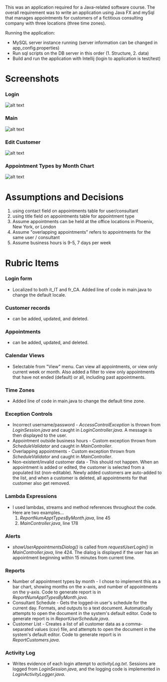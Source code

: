 This was an application required for a Java-related software course. The overall requirement was to write an application
using Java FX and mySql that manages appointments for customers of a fictitious consulting company with three locations
(three time zones).

Running the application:

- MySQL server instance running (server information can be changed in app_config.properties)
- Run sql scripts on the DB server in this order (1. Structure, 2. data)
- Build and run the application with Intellij (login to application is test/test)

# Screenshots

### Login

![alt text](https://clstephenson.s3-us-west-2.amazonaws.com/images/scheduling-software-login.png "login window")

### Main

![alt text](https://clstephenson.s3-us-west-2.amazonaws.com/images/scheduling-software-main.png "main window")

### Edit Customer

![alt text](https://clstephenson.s3-us-west-2.amazonaws.com/images/scheduling-software-editCustomer.png "edit customer window")

### Appointment Types by Month Chart

![alt text](https://clstephenson.s3-us-west-2.amazonaws.com/images/scheduling-software-apptsByMonthChart.png "appointment types by month chart")

# Assumptions and Decisions

1. using contact field on appointments table for user/consultant
2. using title field on appointments table for appointment type
3. Assume appointments can be held at the office locations in Phoenix, New York, or London
4. Assume "overlapping appointments" refers to appointments for the same user / consultant
5. Assume business hours is 9-5, 7 days per week

# Rubric Items

### Login form

- Localized to both it_IT and fr_CA. Added line of code in main.java to change the default locale.

### Customer records

- can be added, updated, and deleted.

### Appointments

- can be added, updated, and deleted.

### Calendar Views

- Selectable from "View" menu. Can view all appointments, or view only current week or month. Also added a filter
  to view only appointments that have not ended (default) or all, including past appointments.

### Time Zones

- Added line of code in main.java to change the default time zone.

### Exception Controls

- Incorrect username/password - _AccessControlException_ is thrown from _LoginSession.java_ and caught in
  _LoginController.java_. A message is then displayed to the user.
- Appointment outside business hours - Custom exception thrown from _ScheduleValidator_ and caught in _MainController_.
- Overlapping appointments - Custom exception thrown from _ScheduleValidator_ and caught in _MainController_.
- Non-existent/invalid customer data - This should not happen. When an appointment is added or edited, the customer
  is selected from a populated list (non-editable). Newly added customers are auto-added to the list, and when a customer is deleted, all appointments for that customer also get removed.

### Lambda Expressions

- I used lambdas, streams and method references throughout the code. Here are two examples...
  1. _ReportNumApptTypesByMonth.java_, line 45
  2. _MainController.java_, line 178

### Alerts

- _showUserAppointmentsDialog()_ is called from _requestUserLogin()_ in _MainController.java_, line 424. The dialog
  is displayed if the user has an appointment beginning within 15 minutes from current time.

### Reports

- Number of appointment types by month - I chose to implement this as a bar chart, showing months on the x-axis,
  and number of appointments on the y-axis. Code to generate report is in _ReportNumApptTypesByMonth.java_.
- Consultant Schedule - Gets the logged-in user's schedule for the current day. Formats, and outputs to a text
  document. Automatically attempts to open the document in the system's default editor. Code to generate report
  is in _ReportUserSchedule.java_.
- Customer List - Creates a list of all customer data as a comma-separated values (csv) file, and attempts to open
  the document in the system's default editor. Code to generate report is in _ReportCustomers.java_.

### Activity Log

- Writes evidence of each login attempt to _activityLog.txt_. Sessions are logged from _LoginSession.java_, and
  the logging code is implemented in _LoginActivityLogger.java_.
